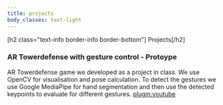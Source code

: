 ```yaml
---
title: projects
body_classes: text-light
---
```


[h2 class="text-info border-info border-bottom"] Projects[/h2]
### AR Towerdefense with gesture control - Protoype
AR Towerdefense game we developed as a project in class.
We use OpenCV for visualisation and pose calculation.
To detect the gestures we use Google MediaPipe for hand segmentation and then use the detected keypoints to evaluate for different gestures.
[plugin:youtube](https://www.youtube.com/embed/FUSKlyOazsY)